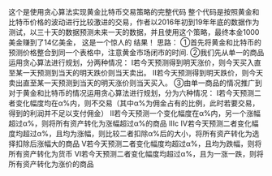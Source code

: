 这个是使用贪心算法实现黄金比特币交易策略的完整代码 
整个代码是按照黄金和比特币价格的波动进行比较激进的交易，作者以2016年初到19年年底的数据作为测试，以三十天的数据预测未来一天的数据，并且使用这个策略，最终本金1000美金赚到了14亿美金，
这是一个惊人的 结果！ 
思路： 
①首先将黄金和比特币的预测价格整合到同一个表格中，注意黄金市场闭市的时间. 
②我们先从单一的商品运用贪心算法进行规划，分两种情况： 
Ⅰ若今天预测得到明天涨价，则今天买入直至某一天预测到当天的明天跌价则当天卖出。 
Ⅱ若今天预测得到明天跌价，则今天卖出直至某一天预测到当天的明天涨价则当天买入。 
③由单一商品的情况推广到对于黄金和比特币的情况运用贪心算法进行规划，分为六种情况： 
Ⅰ若今天预测二者变化幅度均在α%内，则不交易（其中α%为佣金占有的比例，此时若要交易，得到的利润并不足以支付佣金） 
Ⅱ若今天预测一个变化幅度在α%内，另一个涨幅超过α%，则将所有资产转化为涨幅超过α%的商品 
Ⅲc Ⅳ若今天预测二者变化幅度均超过α%，且均为涨幅，则比较二者扣除α%后的大小，将所有资产转化为选择扣除后涨幅大的商品 
Ⅴ若今天预测二者变化幅度均超过α%，且均为跌幅，则将所有资产转化为货币 
Ⅵ若今天预测二者变化幅度均超过α%，且为一涨一跌，则将所有资产转化为涨价的商品
